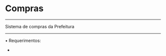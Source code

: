 # Compras

----------------------------------------------------

Sistema de compras da Prefeitura

---------------------------------------------------

• Requerimentos:

- 
